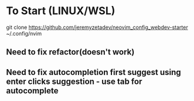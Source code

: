 # To Start (LINUX/WSL)
git clone https://github.com/jeremyzetadev/neovim_config_webdev-starter ~/.config/nvim

## Need to fix refactor(doesn't work)
## Need to fix autocompletion first suggest using enter clicks suggestion - use tab for autocomplete
